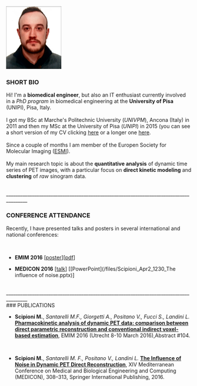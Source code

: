 <br/>

<img src="/images/ci.png" alt="Drawing" style="width: 150px;"/>

<br/>

### SHORT BIO

Hi! I'm a **biomedical engineer**, but also an IT enthusiast currently involved in a *PhD program* in biomedical engineering at the **University of Pisa** (UNIPI), Pisa, Italy. 
<br/>
<br/>
I got my BSc at Marche's Politechnic University (*UNIVPM*), Ancona (Italy) in 2011 and then my MSc at the University of Pisa (*UNIPI*) in 2015 (you can see a short version of my CV clicking [here](/files/CV_eng_short.pdf) or a longer one [here](/files/CV_eng_long.pdf).
<br/>
<br/>
Since a couple of months I am member of the Europen Society for Molecular Imaging ([ESMI](http://www.e-smi.eu/)).
<br/>
<br/>
My main research topic is about the **quantitative analysis** of dynamic time series of PET images, with a particular focus on **direct kinetic modeling** and **clustering** of *raw* sinogram data.

<br/>
_______________________________________________________________________________________
<br/>

### CONFERENCE ATTENDANCE

Recently, I have presented talks and posters in several international and national conferences: 

<br/>

* **EMIM 2016** [[poster](https://www.researchgate.net/publication/299851553_Pharmacokinetic_analysis_of_dynamic_PET_data_comparison_between_direct_parametric_reconstruction_and_conventional_indirect_voxel-based_estimation)][[pdf](/files/POSTER_72dpi.pdf)]

* **MEDICON 2016** [[talk](https://www.researchgate.net/publication/299843191_The_Influence_of_Noise_in_Dynamic_PET_Direct_Reconstruction)] [[PowerPoint](/files/Scipioni_Apr2_1230_The influence of noise.pptx)]

<br/>
_______________________________________________________________________________________
<br/>
### PUBLICATIONS

* **Scipioni M.**, *Santarelli M.F., Giorgetti A., Positano V., Fucci S., Landini L.* [**Pharmacokinetic analysis of dynamic PET data: comparison between direct parametric reconstruction and conventional indirect voxel-based estimation**](https://www.researchgate.net/publication/299851553_Pharmacokinetic_analysis_of_dynamic_PET_data_comparison_between_direct_parametric_reconstruction_and_conventional_indirect_voxel-based_estimation), EMIM 2016 (Utrecht 8-10 March 2016),Abstract #104.

<br/>

* **Scipioni M.**, *Santarelli M. F., Positano V., Landini L.* [**The Influence of Noise in Dynamic PET Direct Reconstruction**](https://www.researchgate.net/publication/299843191_The_Influence_of_Noise_in_Dynamic_PET_Direct_Reconstruction), XIV Mediterranean Conference on Medical and Biological Engineering and Computing (MEDICON), 308–313, Springer International Publishing, 2016.

<br/>
<br/>
<br/>
